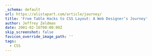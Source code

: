 ```yaml
---
_schema: default
url: https://alistapart.com/article/journey/
title: 'From Table Hacks to CSS Layout: A Web Designer’s Journey'
author: Jeffrey Zeldman
date: 2001-02-16T00:00:00Z
skip_screenshot: false
favicon_override_image_path: ''
tags:
  - CSS
---
```

